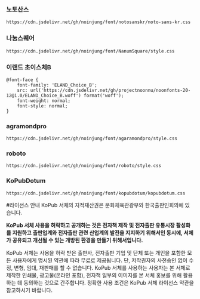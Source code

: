 ### 노토산스
```
https://cdn.jsdelivr.net/gh/noinjung/font/notosanskr/noto-sans-kr.css
```

### 나눔스퀘어
```
https://cdn.jsdelivr.net/gh/noinjung/font/NanumSquare/style.css
```
### 이랜드 초이스체B
```
@font-face {
    font-family: 'ELAND_Choice_B';
    src: url('https://cdn.jsdelivr.net/gh/projectnoonnu/noonfonts-20-12@1.0/ELAND_Choice_B.woff') format('woff');
    font-weight: normal;
    font-style: normal;
}
```

### agramondpro
```
https://cdn.jsdelivr.net/gh/noinjung/font/agaramondpro/style.css
```

### roboto
```
https://cdn.jsdelivr.net/gh/noinjung/font/roboto/style.css
```

### KoPubDotum
```
https://cdn.jsdelivr.net/gh/noinjung/font/kopubdotum/kopubdotum.css
```
#라이선스 안내
KoPub 서체의 지적재산권은 문화체육관광부와 한국출판인회의에 있습니다.

__KoPub 서체 사용을 허락하고 공개하는 것은 전자책 제작 및 전자출판 유통시장 활성화를 지원하고
출판업계와 전자출판 관련 산업계의 발전을 지지하기 위해서인 동시에, 서체가 공유되고 개선될 수 있는 개방된 환경을 만들기 위해서입니다.__

KoPub 서체는 사용을 허락 받은 출판사, 전자출판 기업 및 단체 또는 개인을 포함한 모든 사용자에게 명시된 약관에 따라 무료로 제공됩니다.
단, 저작권자의 사전승인 없이 수정, 변형, 임대, 재판매를 할 수 없습니다.
KoPub 서체를 사용하는 사용자는 본 서체로 제작한 인쇄물, 광고물(온라인 포함), 전자책 일부의 이미지를 본 서체 홍보를 위해 활용하는 데 동의하는 것으로 간주합니다.
정확한 사용 조건은 KoPub 서체 라이선스 약관을 참고하시기 바랍니다.


  
  
